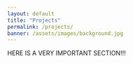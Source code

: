 ```yaml
---
layout: default
title: "Projects"
permalink: /projects/
banner: /assets/images/background.jpg
---
```



HERE IS A VERY IMPORTANT SECTION!!!
